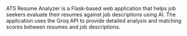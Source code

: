 ATS Resume Analyzer is a Flask-based web application that helps job seekers evaluate their resumes against job descriptions using AI. The application uses the Groq API to provide detailed analysis and matching scores between resumes and job descriptions.
